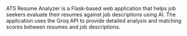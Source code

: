 ATS Resume Analyzer is a Flask-based web application that helps job seekers evaluate their resumes against job descriptions using AI. The application uses the Groq API to provide detailed analysis and matching scores between resumes and job descriptions.
